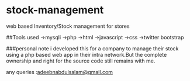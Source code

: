 # stock-management
web based Inventory/Stock management for stores

##Tools used
->mysqli
->php
->html
->javascript
->css
->twitter bootstrap

###personal note
i developed this for a company to manage their stock using a php based web app in their intra network.But the complete ownership and right for the source code still remains with me.

any queries :adeebnabdulsalam@gmail.com
